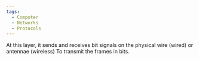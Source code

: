 ```yaml
---
tags:
  - Computer
  - Networks
  - Protocols
---
```

At this layer, it sends and receives bit signals on the physical wire (wired) or antennae (wireless)
To transmit the frames in bits. 